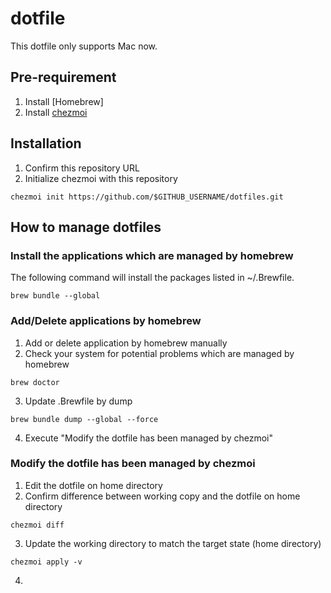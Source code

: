 # dotfile

This dotfile only supports Mac now.

## Pre-requirement

1. Install [Homebrew]
1. Install [chezmoi](https://www.chezmoi.io/install/)

## Installation

1. Confirm this repository URL
1. Initialize chezmoi with this repository

```
chezmoi init https://github.com/$GITHUB_USERNAME/dotfiles.git
```

## How to manage dotfiles

### Install the applications which are managed by homebrew

The following command will install the packages listed in ~/.Brewfile.


```
brew bundle --global
```


### Add/Delete applications by homebrew
1. Add or delete application by homebrew manually
2. Check your system for potential problems which are managed by homebrew

```
brew doctor
```

3. Update .Brewfile by dump

```
brew bundle dump --global --force
```

4. Execute "Modify the dotfile has been managed by chezmoi"


### Modify the dotfile has been managed by chezmoi

1. Edit the dotfile on home directory
2. Confirm difference between working copy and the dotfile on home directory


```
chezmoi diff
```

3. Update the working directory to match the target state (home directory)


```
chezmoi apply -v
```

4.
